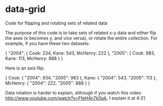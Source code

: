 data-grid
=========

Code for flipping and rotating sets of related data

The purpose of this code is to take sets of related x-y data and either flip the axes (x becomes y, and vice versa), or rotate the entire collection.  For example, if you have these two datasets:

{
    "2004": { 
        Cook:  234, Kane: 543, McHenry: 222
    },
    "2005": {
        Cook:  983, Kane: 113, McHenry: 888
    }
}

Here is an axis flip:

{
    Cook:  {
        "2004": 934, "2005": 983
    },
    Kane: {
        "2004": 543, "2005": 113
    },
    McHenry:  {
        "2004": 222, "2005": 888
    }
}

Data rotation is harder to explain, although if you watch this video http://www.youtube.com/watch?v=FfeH4n7k5pA, I explain it at 4:21.

